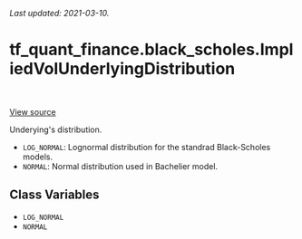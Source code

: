 <!--
This file is generated by a tool. Do not edit directly.
For open-source contributions the docs will be updated automatically.
-->

*Last updated: 2021-03-10.*

<div itemscope itemtype="http://developers.google.com/ReferenceObject">
<meta itemprop="name" content="tf_quant_finance.black_scholes.ImpliedVolUnderlyingDistribution" />
<meta itemprop="path" content="Stable" />
<meta itemprop="property" content="LOG_NORMAL"/>
<meta itemprop="property" content="NORMAL"/>
</div>

# tf_quant_finance.black_scholes.ImpliedVolUnderlyingDistribution

<!-- Insert buttons and diff -->

<table class="tfo-notebook-buttons tfo-api" align="left">
</table>

<a target="_blank" href="https://github.com/google/tf-quant-finance/blob/master/tf_quant_finance/black_scholes/implied_vol_utils.py">View source</a>



Underying's distribution.

<!-- Placeholder for "Used in" -->

* `LOG_NORMAL`: Lognormal distribution for the standrad Black-Scholes models.
* `NORMAL`: Normal distribution used in Bachelier model.

## Class Variables

* `LOG_NORMAL` <a id="LOG_NORMAL"></a>
* `NORMAL` <a id="NORMAL"></a>
